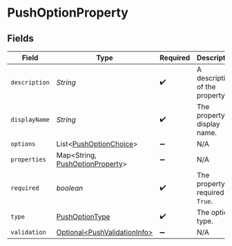 # PushOptionProperty


## Fields

| Field                                                                             | Type                                                                              | Required                                                                          | Description                                                                       |
| --------------------------------------------------------------------------------- | --------------------------------------------------------------------------------- | --------------------------------------------------------------------------------- | --------------------------------------------------------------------------------- |
| `description`                                                                     | *String*                                                                          | :heavy_check_mark:                                                                | A description of the property.                                                    |
| `displayName`                                                                     | *String*                                                                          | :heavy_check_mark:                                                                | The property's display name.                                                      |
| `options`                                                                         | List\<[PushOptionChoice](../../models/components/PushOptionChoice.md)>            | :heavy_minus_sign:                                                                | N/A                                                                               |
| `properties`                                                                      | Map\<String, [PushOptionProperty](../../models/components/PushOptionProperty.md)> | :heavy_minus_sign:                                                                | N/A                                                                               |
| `required`                                                                        | *boolean*                                                                         | :heavy_check_mark:                                                                | The property is required if `True`.                                               |
| `type`                                                                            | [PushOptionType](../../models/components/PushOptionType.md)                       | :heavy_check_mark:                                                                | The option type.                                                                  |
| `validation`                                                                      | [Optional\<PushValidationInfo>](../../models/components/PushValidationInfo.md)    | :heavy_minus_sign:                                                                | N/A                                                                               |